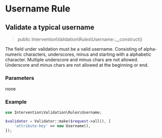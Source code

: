 # Username Rule
## Validate a typical username

> public Intervention\Validation\Rules\Username::__construct()

The field under validation must be a valid username. Consisting of alpha-numeric characters, underscores, minus and starting with a alphabetic character. Multiple underscore and minus chars are not allowed. Underscore and minus chars are not allowed at the beginning or end.

### Parameters

none

### Example

```php
use Intervention\Validation\Rules\Username;

$validator = Validator::make($request->all(), [
    'attribute-key' => new Username(),
]);
```